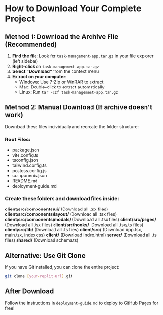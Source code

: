 # How to Download Your Complete Project

## Method 1: Download the Archive File (Recommended)

1. **Find the file**: Look for `task-management-app.tar.gz` in your file explorer (left sidebar)
2. **Right-click** on `task-management-app.tar.gz` 
3. **Select "Download"** from the context menu
4. **Extract on your computer**: 
   - Windows: Use 7-Zip or WinRAR to extract
   - Mac: Double-click to extract automatically
   - Linux: Run `tar -xzf task-management-app.tar.gz`

## Method 2: Manual Download (If archive doesn't work)

Download these files individually and recreate the folder structure:

### Root Files:
- package.json
- vite.config.ts
- tsconfig.json
- tailwind.config.ts
- postcss.config.js
- components.json
- README.md
- deployment-guide.md

### Create these folders and download files inside:

**client/src/components/ui/** (Download all .tsx files)
**client/src/components/layout/** (Download all .tsx files)
**client/src/components/modals/** (Download all .tsx files)
**client/src/pages/** (Download all .tsx files)
**client/src/hooks/** (Download all .tsx/.ts files)
**client/src/lib/** (Download all .ts files)
**client/src/** (Download App.tsx, main.tsx, index.css)
**client/** (Download index.html)
**server/** (Download all .ts files)
**shared/** (Download schema.ts)

## Alternative: Use Git Clone

If you have Git installed, you can clone the entire project:
```bash
git clone [your-replit-url].git
```

## After Download

Follow the instructions in `deployment-guide.md` to deploy to GitHub Pages for free!